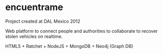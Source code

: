 encuentrame
===========

Project created at DAL Mexico 2012

Web platform to connect people and authorities to collaborate to recover stolen vehicles on realtime.

HTML5 + Ratchet + NodeJS + MongoDB + Neo4j (Graph DB)

